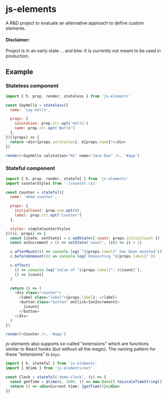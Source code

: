 # js-elements

A R&D project to evaluate an alternative approach to define custom elements.

#### Disclaimer:

Project is in an early state ...
and btw: It is currently not meant to be used in production.

## Example

### Stateless component

```js
import { h, prop, render, stateless } from 'js-elements'

const SayHello = stateless({
  name: 'say-hello',

  props: {
    salutation: prop.str.opt('Hello')
    name: prop.str.opt('World')
  },
})((props) => {
  return <div>{props.salutation}, ${props.name}!</div>
})

render(<SayHello salutation="Hi" name="Jane Doe" />, '#app')
```

### Stateful component

```js
import { h, prop, render, stateful } from 'js-elements'
import counterStyles from './counter.css'

const Counter = stateful({
  name: 'demo-counter',

  props: {
    initialCount: prop.num.opt(0),
    label: prop.str.opt('Counter')
  },

  styles: simpleCounterStyles
})((c, props) => {
  const [state, setState] = c.addState({ count: props.initialCount })
  const onIncrement = () => setState('count', (it) => it + 1)

  c.afterMount(() => console.log(`"${props.label}" has been mounted`))
  c.beforeUnmount(() => console.log(`Unmounting "${props.label}"`))

  c.effect(
    () => console.log(`Value of "${props.label}": ${count}`),
    () => [count]
  )

  return () => (
    <div class="counter">
      <label class="label">{props.label}: </label>
      <button class="button" onClick={onIncrement}>
        {count}
      </button>
    </div>
  )
})

render(<Counter />, '#app')
```

_js-elements_ also supports so-called "extensions" which are
functions similar to React hooks (but without all the magic).
The naming pattern for these "extensions" is `$xyz`.

```jsx
import { h, stateful } from 'js-elements'
import { $time } from 'js-elements/ext'

const Clock = stateful('demo-clock', (c) => {
  const getTime = $time(c, 1000, () => new Date().toLocaleTimeString())
  return () => <div>Current time: {getTime()}</div>
})
```
